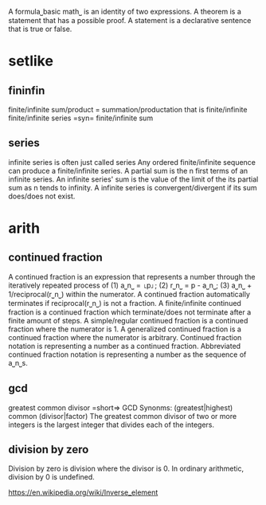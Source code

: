 A formula⎵basic math⎵ is an identity of two expressions.
A theorem is a statement that has a possible proof.
A statement is a declarative sentence that is true or false.

# setlike

## fininfin

finite/infinite sum/product = summation/productation that is finite/infinite
finite/infinite series =syn= finite/infinite sum

## series

infinite series is often just called series
Any ordered finite/infinite sequence can produce a finite/infinite series.
A partial sum is the n first terms of an infinite series.
An infinite series' sum is the value of the limit of the its partial sum as n tends to infinity.
A infinite series is convergent/divergent if its sum does/does not exist.

# arith

## continued fraction

A continued fraction is an expression that represents a number through the iteratively repeated process of (1) a⎵n⎵ = ⌊p⌋; (2) r⎵n⎵ = p - a⎵n⎵; (3) a⎵n⎵ + 1/reciprocal(r⎵n⎵) within the numerator.
A continued fraction automatically terminates if reciprocal(r⎵n⎵) is not a fraction.
A finite/infinite continued fraction is a continued fraction which terminate/does not terminate after a finite amount of steps.
A simple/regular continued fraction is a continued fraction where the numerator is 1.
A generalized continued fraction is a continued fraction where the numerator is arbitrary.
Continued fraction notation is representing a number as a continued fraction.
Abbreviated continued fraction notation is representing a number as the sequence of a⎵n⎵s.

## gcd

greatest common divisor =short=> GCD
Synonms: (greatest|highest) common (divisor|factor)
The greatest common divisor of two or more integers is the largest integer that divides each of the integers.

## division by zero

Division by zero is division where the divisor is 0.
In ordinary arithmetic, division by 0 is undefined.


https://en.wikipedia.org/wiki/Inverse_element